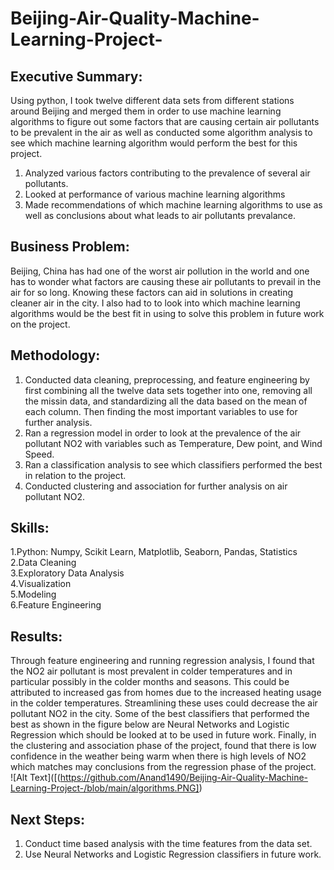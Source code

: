 # Beijing-Air-Quality-Machine-Learning-Project-
## Executive Summary:  
Using python, I took twelve different data sets from different stations around Beijing and merged them in order to use machine learning algorithms to figure out some factors that are causing certain air pollutants to be prevalent in the air as well as conducted some algorithm analysis to see which machine learning algorithm would perform the best for this project.  

1. Analyzed various factors contributing to the prevalence of several air pollutants.
2. Looked at performance of various machine learning algorithms  
3. Made recommendations of which machine learning algorithms to use as well as conclusions about what leads to air pollutants prevalance.   

## Business Problem:
 Beijing, China has had one of the worst air pollution in the world and one has to wonder what factors are causing these air pollutants to prevail in the air for so long. Knowing these factors can aid in solutions in creating cleaner air in the city. I also had to to look into which machine learning algorithms would be the best fit in using to solve this problem in future work on the project.   

## Methodology:
1. Conducted data cleaning, preprocessing, and feature engineering by first combining all the twelve data sets together into one, removing all the missin data, and standardizing all the data based on the mean of each column. Then finding the most important variables to use for further analysis. 
2. Ran a regression model in order to look at the prevalence of the air pollutant NO2 with variables such as Temperature, Dew point, and Wind Speed.
3. Ran a classification analysis to see which classifiers performed the best in relation to the project. 
4. Conducted clustering and association for further analysis on air pollutant NO2.

## Skills:
1.Python: Numpy, Scikit Learn, Matplotlib, Seaborn, Pandas, Statistics  
2.Data Cleaning   
3.Exploratory Data Analysis   
4.Visualization  
5.Modeling  
6.Feature Engineering  

## Results:
 Through feature engineering and running regression analysis, I found that the NO2 air pollutant is most prevalent  in colder temperatures and in particular possibly in the colder months and seasons. This could be attributed to increased gas from homes due to the increased heating usage in the colder temperatures. Streamlining these uses could decrease the air pollutant NO2 in the city. Some of the best classifiers that performed the best as shown in the figure below are Neural Networks and Logistic Regression which should be looked at to be used in future work. Finally, in the clustering and association phase of the project, found that there is low confidence in the weather being warm when there is high levels of NO2 which matches may conclusions from the regression phase of the project.   
![Alt Text]([(https://github.com/Anand1490/Beijing-Air-Quality-Machine-Learning-Project-/blob/main/algorithms.PNG])  

## Next Steps:
1. Conduct time based analysis with the time features from the data set.
2. Use Neural Networks and Logistic Regression classifiers in future work. 
 
